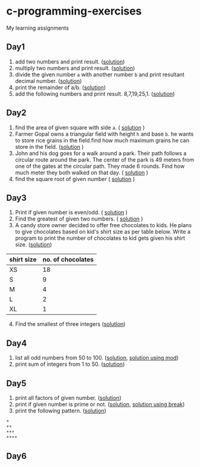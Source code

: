 # c-programming-exercises

My learning assignments

## Day1
1. add two numbers and print result. ([solution](day1/add.c))
2. multiply two numbers and print result. ([solution](day1/mul.c))
3. divide the given number `a` with another number `b` and print resultant decimal number. ([solution](day1/div.c))
4. print the remainder of a/b. ([solution](day1/remainder.c))
5. add the following numbers and print result. 8,7,19,25,1. ([solution](day1/sum.c))

## Day2
1. find the area of given square with side `a`. ( [solution](day2/area_of_square.c) )
2. Farmer Gopal owns a triangular field with height `h` and base `b`. he wants to store rice grains in the field.find how much maximum grains he can store in the field. ([solution](day2/area_of_triangle.c) )
3. John and his dog goes for a walk around a park. Their path follows a circular route around the park. The center of the park is 49 meters from one of the gates at the circular path.  They made 6 rounds. Find how much meter they both walked on that day. ( [solution](day2/circumference_of_circle.c) )
4. find the square root of given number ( [solution](day2/squareroot.c) )

## Day3
1. Print if given number is even/odd. ( [solution](day3/evenodd.c) )
2. Find the greatest of given two numbers. ( [solution](day3/greater.c) )
3. A candy store owner decided to offer free chocolates to kids. He plans to give chocolates based on kid's shirt size as per table below.  Write a program to print the number of chocolates to kid gets given his shirt size. ([solution](day3/size_and_chocos.c))

| shirt size | no. of chocolates |
|------------|-------------------
| XS | 18 |
| S | 9 |
| M | 4 |
| L | 2 |
| XL | 1 |
4. Find the smallest of three integers ([solution](day3/smallest.c))

## Day4
1. list all odd numbers from 50 to 100. ([solution](day4/list_odds.c), [solution using mod](day4/list_odds_with_mod.c))
2. print sum of integers from 1 to 50. ([solution](day4/sum.c))

## Day5
1. print all factors of given number. ([solution](day5/factors.c))
2. print if given number is prime or not. ([solution](day5/prime.c), [solution using break](day5/prime_using_break.c))
3. print the following pattern. ([solution](day5/pattern.c))
```
*
**
***
****
````
## Day6
